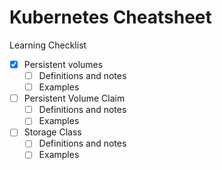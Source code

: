 # Kubernetes  Cheatsheet

Learning Checklist
- [x] Persistent volumes
  -  [ ] Definitions and notes 
  -  [ ] Examples 
- [ ] Persistent Volume Claim
  -  [ ] Definitions and notes 
  -  [ ] Examples 
- [ ] Storage Class
  -  [ ] Definitions and notes 
  -  [ ] Examples 